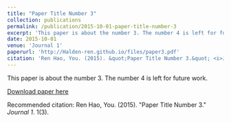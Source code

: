```yaml
---
title: "Paper Title Number 3"
collection: publications
permalink: /publication/2015-10-01-paper-title-number-3
excerpt: 'This paper is about the number 3. The number 4 is left for future work.'
date: 2015-10-01
venue: 'Journal 1'
paperurl: 'http://Halden-ren.github.io/files/paper3.pdf'
citation: 'Ren Hao, You. (2015). &quot;Paper Title Number 3.&quot; <i>Journal 1</i>. 1(3).'
---
```

This paper is about the number 3. The number 4 is left for future work.

[Download paper here](http://Halden-ren.github.io/files/paper3.pdf)

Recommended citation: Ren Hao, You. (2015). "Paper Title Number 3." <i>Journal 1</i>. 1(3).